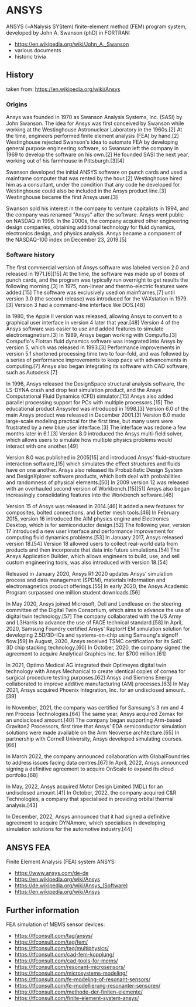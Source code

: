 # ANSYS
ANSYS (=ANalysis SYStem) finite-element method (FEM) program system, developed by John A. Swanson (phD) in FORTRAN:
- https://en.wikipedia.org/wiki/John_A._Swanson
- various documents
- historic trivia

## History
taken from: https://en.wikipedia.org/wiki/Ansys

### Origins
Ansys was founded in 1970 as Swanson Analysis Systems, Inc. (SASI) by John Swanson. The idea for Ansys was first conceived by Swanson while working at the Westinghouse Astronuclear Laboratory in the 1960s.[2] At the time, engineers performed finite element analysis (FEA) by hand.[2] Westinghouse rejected Swanson's idea to automate FEA by developing general purpose engineering software, so Swanson left the company in 1969 to develop the software on his own.[2] He founded SASI the next year, working out of his farmhouse in Pittsburgh.[3][4]

Swanson developed the initial ANSYS software on punch cards and used a mainframe computer that was rented by the hour.[2] Westinghouse hired him as a consultant, under the condition that any code he developed for Westinghouse could also be included in the Ansys product line.[3] Westinghouse became the first Ansys user.[3]

Swanson sold his interest in the company to venture capitalists in 1994, and the company was renamed "Ansys" after the software. Ansys went public on NASDAQ in 1996. In the 2000s, the company acquired other engineering design companies, obtaining additional technology for fluid dynamics, electronics design, and physics analysis. Ansys became a component of the NASDAQ-100 index on December 23, 2019.[5]

### Software history
The first commercial version of Ansys software was labeled version 2.0 and released in 1971.[6][15] At the time, the software was made up of boxes of punch cards, and the program was typically run overnight to get results the following morning.[3] In 1975, non-linear and thermo-electric features were added.[15] The software was exclusively used on mainframes,[7] until version 3.0 (the second release) was introduced for the VAXstation in 1979.[3] Version 3 had a command-line interface like DOS.[48]

In 1980, the Apple II version was released, allowing Ansys to convert to a graphical user interface in version 4 later that year.[48] Version 4 of the Ansys software was easier to use and added features to simulate electromagnetism.[3] In 1989, Ansys began working with Compuflo.[3] Compuflo's Flotran fluid dynamics software was integrated into Ansys by version 5, which was released in 1993.[3] Performance improvements in version 5.1 shortened processing time two to four-fold, and was followed by a series of performance improvements to keep pace with advancements in computing.[7] Ansys also began integrating its software with CAD software, such as Autodesk.[7]

In 1996, Ansys released the DesignSpace structural analysis software, the LS-DYNA crash and drop test simulation product, and the Ansys Computational Fluid Dynamics (CFD) simulator.[15] Ansys also added parallel processing support for PCs with multiple processors.[15] The educational product Ansys/ed was introduced in 1998.[3] Version 6.0 of the main Ansys product was released in December 2001.[3] Version 6.0 made large-scale modeling practical for the first time, but many users were frustrated by a new blue user interface.[3] The interface was redone a few months later in 6.1.[3] Version 8.0 introduced the Ansys multi-field solver, which allows users to simulate how multiple physics problems would interact with one another.[49]

Version 8.0 was published in 2005[15] and introduced Ansys' fluid–structure interaction software,[15] which simulates the effect structures and fluids have on one another. Ansys also released its Probabilistic Design System and DesignXplorer software products, which both deal with probabilities and randomness of physical elements.[50] In 2009 version 12 was released with an overhauled second version of Workbench.[15][51] Ansys also began increasingly consolidating features into the Workbench software.[46]

Version 15 of Ansys was released in 2014.[46] It added a new features for composites, bolted connections, and better mesh tools.[46] In February 2015, version 16 introduced the AIM physics engine and Electronics Desktop, which is for semiconductor design.[52] The following year, version 17 introduced a new user interface and performance improvement for computing fluid dynamics problems.[53] In January 2017, Ansys released version 18.[54] Version 18 allowed users to collect real-world data from products and then incorporate that data into future simulations.[54] The Ansys Application Builder, which allows engineers to build, use, and sell custom engineering tools, was also introduced with version 18.[54]

Released in January 2020, Ansys R1 2020 updates Ansys' simulation process and data management (SPDM), materials information and electromagnetics product offerings.[55] In early 2020, the Ansys Academic Program surpassed one million student downloads.[56]

In May 2020, Ansys joined Microsoft, Dell and Lendlease on the steering committee of the Digital Twin Consortium, which aims to advance the use of digital twin technology.[57] The company collaborated with the US Army and L3Harris to advance the use of FACE technical standard.[58] In April, 2020, Samsung Foundry certified Ansys' RaptorH EM simulation solution for developing 2.5D/3D-ICs and systems-on-chip using Samsung's signoff flow.[59] In August, 2020, Ansys received TSMC certification for its SoIC 3D chip stacking technology.[60] In October, 2020, the company signed the agreement to acquire Analytical Graphics Inc. for $700 million.[61]

In 2021, Optimo Medical AG integrated their Optimeyes digital twin technology with Ansys Mechanical to create identical copies of cornea for surgical procedure testing purposes.[62] Ansys and Siemens Energy collaborated to improve additive manufacturing (AM) processes.[63] In May 2021, Ansys acquired Phoenix Integration, Inc. for an undisclosed amount.[39]

In November, 2021, the company was certified for Samsung's 3 nm and 4 nm Process Technologies.[64] The same year, Ansys acquired Zemax for an undisclosed amount.[40] The company began supporting Arm-based Graviton2 Processors, first time that Ansys' EDA semiconductor simulation solutions were made available on the Arm Neoverse architecture.[65] In partnership with Cornell University, Ansys developed simulating courses.[66]

In March 2022, the company announced collaboration with GlobalFoundries to address issues facing data centres.[67] In April, 2022, Ansys announced signing a definitive agreement to acquire OnScale to expand its cloud portfolio.[68]

In May, 2022, Ansys acquired Motor Design Limited (MDL) for an undisclosed amount.[41] In October, 2022, the company acquired C&R Technologies, a company that specialised in providing orbital thermal analysis.[43]

In December, 2022, Ansys announced that it had signed a definitive agreement to acquire DYNAmore, which specialises in developing simulation solutions for the automotive industry.[44]

## ANSYS FEA
Finite Element Analysis (FEA) system ANSYS:  
- https://www.ansys.com/de-de
- https://en.wikipedia.org/wiki/Ansys
- https://de.wikipedia.org/wiki/Ansys_(Software)
- https://en.wikipedia.org/wiki/Ansys
  
## Further information
FEA simulation of MEMS sensor devices:
- https://tfconsult.com/tag/ansys/
- https://tfconsult.com/tag/fem/
- https://tfconsult.com/tag/multiphysics/
- https://tfconsult.com/cad-fem-kopplung/
- https://tfconsult.com/cad-tools-for-mems/
- https://tfconsult.com/resonant-microsensors/
- https://tfconsult.com/microsystems-modeling/
- https://tfconsult.com/fe-modeling-of-resonant-sensors/
- https://tfconsult.com/fe-modellierung-resonanter-sensoren/
- https://tfconsult.com/methode-der-finiten-elemente/
- https://tfconsult.com/finite-element-system-ansys/
  
